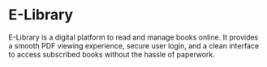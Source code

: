 # E-Library
E-Library is a digital platform to read and manage books online. It provides a smooth PDF viewing experience, secure user login, and a clean interface to access subscribed books without the hassle of paperwork.
